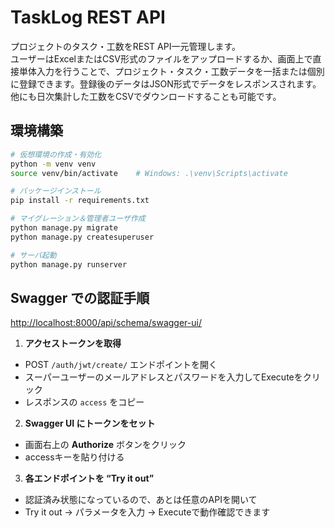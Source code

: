 # TaskLog REST API
プロジェクトのタスク・工数をREST API一元管理します。  
ユーザーはExcelまたはCSV形式のファイルをアップロードするか、画面上で直接単体入力を行うことで、プロジェクト・タスク・工数データを一括または個別に登録できます。登録後のデータはJSON形式でデータをレスポンスされます。他にも日次集計した工数をCSVでダウンロードすることも可能です。

## 環境構築
```bash
# 仮想環境の作成・有効化
python -m venv venv
source venv/bin/activate    # Windows: .\venv\Scripts\activate

# パッケージインストール
pip install -r requirements.txt

# マイグレーション＆管理者ユーザ作成
python manage.py migrate
python manage.py createsuperuser

# サーバ起動
python manage.py runserver
```

## Swagger での認証手順
[http://localhost:8000/api/schema/swagger-ui/](http://localhost:8000/api/schema/swagger-ui/)

1. **アクセストークンを取得**  
- POST `/auth/jwt/create/` エンドポイントを開く  
- スーパーユーザーのメールアドレスとパスワードを入力してExecuteをクリック
- レスポンスの `access` をコピー

2. **Swagger UI にトークンをセット**  
- 画面右上の **Authorize** ボタンをクリック  
- accessキーを貼り付ける

3. **各エンドポイントを “Try it out”**  
- 認証済み状態になっているので、あとは任意のAPIを開いて  
- Try it out → パラメータを入力 → Executeで動作確認できます  
